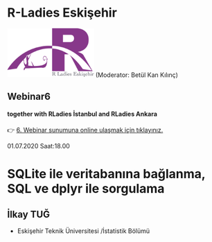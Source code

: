 # R-Ladies Eskişehir 

<img src="https://github.com/bkanx/R-Ladies-EskisehR-Stickers/blob/master/Init.png" width="200"> (Moderator: Betül Kan Kılınç)


## Webinar6

#### together with RLadies İstanbul and RLadies Ankara

:point_right:   [6. Webinar sunumuna online ulaşmak için tıklayınız.](https://bkanx.github.io/RLadiesEskisehir-Webinar6/)

01.07.2020 Saat:18.00

# SQLite ile veritabanına bağlanma, SQL ve dplyr ile sorgulama

## İlkay TUĞ

  
  - Eskişehir Teknik Üniversitesi /İstatistik Bölümü
